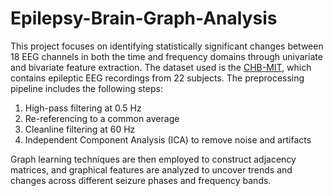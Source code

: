 # Epilepsy-Brain-Graph-Analysis
This project focuses on identifying statistically significant changes between 18 EEG channels in both the time and frequency domains through univariate and bivariate feature extraction. The dataset used is the [CHB-MIT](https://physionet.org/content/chbmit/1.0.0/), which contains epileptic EEG recordings from 22 subjects. The preprocessing pipeline includes the following steps:
1. High-pass filtering at 0.5 Hz
2. Re-referencing to a common average
3. Cleanline filtering at 60 Hz
4. Independent Component Analysis (ICA) to remove noise and artifacts

Graph learning techniques are then employed to construct adjacency matrices, and graphical features are analyzed to uncover trends and changes across different seizure phases and frequency bands.

